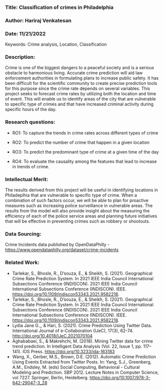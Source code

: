 ### Title: Classification of crimes in Philadelphia
### Author: Hariraj Venkatesan
### Date: 11/21/2022

Keywords: Crime analysis, Location, Classification

### Description:
Crime is one of the biggest dangers to a peaceful society and is a serious obstacle to harmonious living. Accurate crime prediction will aid law enforcement authorities in formulating plans to increase public safety. It has been difficult for the scientific community to create precise prediction tools for this purpose since the crime rate depends on several variables. This project seeks to forecast crime rates by utilizing both the location and time of event. This will enable us to identify areas of the city that are vulnerable to specific type of crimes and that have increased criminal activity during specific hours of the day. 

### Research questions:

* RO1: To capture the trends in crime rates across different types of crime

* RO2: To predict the number of crime that happen in a given location

* RO3: To predict the predominant type of crime at a given time of the day

* RO4: To evaluate the causality among the features that lead to increase in trends of crime.

### Intellectual Merit:
The results derived from this project will be useful in identifying locations in Philadeplhia that are vulnerable to specific type of crime. When a combination of such factors occur, we will be able to plan for proactive measures such as increasing police surveillance in vulnerable areas. The results from the model will also provide insight about the measuring the efficiency of each of the police service areas and planning future initiatives that will be effective in preventing crimes such as robbery or shootouts.

### Data Sourcing:
Crime Incidents data published by OpenDataPhilly - https://www.opendataphilly.org/dataset/crime-incidents

### Related Work:
* Tarlekar, S., Bhosle, R., D’souza, E., & Sheikh, S. (2021). Geographical Crime Rate Prediction System. In 2021 IEEE India Council International Subsections Conference (INDISCON). 2021 IEEE India Council International Subsections Conference (INDISCON). IEEE. https://doi.org/10.1109/indiscon53343.2021.9582218.
* Tarlekar, S., Bhosle, R., D’souza, E., & Sheikh, S. (2021). Geographical Crime Rate Prediction System. In 2021 IEEE India Council International Subsections Conference (INDISCON). 2021 IEEE India Council International Subsections Conference (INDISCON). IEEE. https://doi.org/10.1109/indiscon53343.2021.9582218.
* Lydia Jane G.,, & Hari, S. (2021). Crime Prediction Using Twitter Data. International Journal of e-Collaboration (IJeC), 17(3), 62-74. http://doi.org/10.4018/IJeC.2021070104
* Aghababaei, S., & Makrehchi, M. (2018). Mining Twitter data for crime trend prediction. In Intelligent Data Analysis (Vol. 22, Issue 1, pp. 117–141). IOS Press. https://doi.org/10.3233/ida-163183
* Wang, X., Gerber, M.S., Brown, D.E. (2012). Automatic Crime Prediction Using Events Extracted from Twitter Posts. In: Yang, S.J., Greenberg, A.M., Endsley, M. (eds) Social Computing, Behavioral - Cultural Modeling and Prediction. SBP 2012. Lecture Notes in Computer Science, vol 7227. Springer, Berlin, Heidelberg. https://doi.org/10.1007/978-3-642-29047-3_28